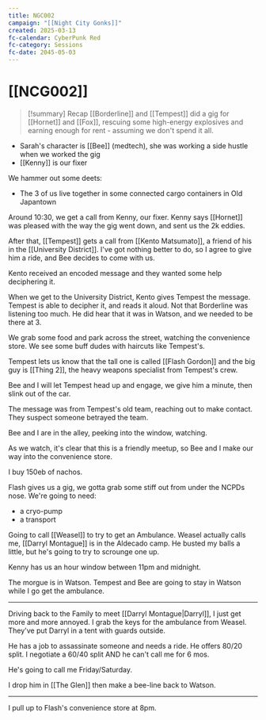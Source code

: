 ```yaml
---
title: NGC002
campaign: "[[Night City Gonks]]"
created: 2025-03-13
fc-calendar: CyberPunk Red
fc-category: Sessions
fc-date: 2045-05-03
---
```

# [[NCG002]]

> [!summary] Recap
>[[Borderline]] and [[Tempest]] did a gig for [[Hornet]] and [[Fox]], rescuing some high-energy explosives and earning enough for rent - assuming we don't spend it all.

- Sarah's character is [[Bee]] (medtech), she was working a side hustle when we worked the gig
- [[Kenny]] is our fixer

We hammer out some deets:

- The 3 of us live together in some connected cargo containers in Old Japantown


Around 10:30, we get a call from Kenny, our fixer. Kenny says [[Hornet]] was pleased with the way the gig went down, and sent us the 2k eddies.

After that, [[Tempest]] gets a call from [[Kento Matsumato]], a friend of his in the [[University District]]. I've got nothing better to do, so I agree to give him a ride, and Bee decides to come with us.

Kento received an encoded message and they wanted some help deciphering it.

When we get to the University District, Kento gives Tempest the message. Tempest is able to decipher it, and reads it aloud. Not that Borderline was listening too much. He did hear that it was in Watson, and we needed to be there at 3.

We grab some food and park across the street, watching the convenience store. We see some buff dudes with haircuts like Tempest's. 

Tempest lets us know that the tall one is called [[Flash Gordon]] and the big guy is [[Thing 2]], the heavy weapons specialist from Tempest's crew.

Bee and I will let Tempest head up and engage, we give him a minute, then slink out of the car. 

The message was from Tempest's old team, reaching out to make contact. They suspect someone betrayed the team.

Bee and I are in the alley, peeking into the window, watching.

As we watch, it's clear that this is a friendly meetup, so Bee and I make our way into the convenience store.

I buy 150eb of nachos.

Flash gives us a gig, we gotta grab some stiff out from under the NCPDs nose. We're going to need:

- a cryo-pump
- a transport

Going to call [[Weasel]] to try to get an Ambulance. Weasel actually calls me, [[Darryl Montague]] is in the Aldecado camp. He busted my balls a little, but he's going to try to scrounge one up.

Kenny has us an hour window between 11pm and midnight.

The morgue is in Watson. Tempest and Bee are going to stay in Watson while I go get the ambulance.

---

Driving back to the Family to meet [[Darryl Montague|Darryl]], I just get more and more annoyed. I grab the keys for the ambulance from Weasel. They've put Darryl in a tent with guards outside. 

He has a job to assassinate someone and needs a ride. He offers 80/20 split. I negotiate a 60/40 split AND he can't call me for 6 mos.

He's going to call me Friday/Saturday.

I drop him in [[The Glen]] then make a bee-line back to Watson.

---

I pull up to Flash's convenience store at 8pm.


